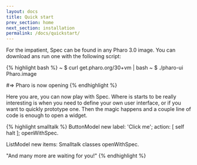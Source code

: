 ```yaml
---
layout: docs
title: Quick start
prev_section: home
next_section: installation
permalink: /docs/quickstart/
---
```


For the impatient, Spec can be found in any Pharo 3.0 image.
You can download ans run one with the following script:

{% highlight bash %}
~ $ curl get.pharo.org/30+vm | bash
~ $ ./pharo-ui Pharo.image

#=> Pharo is now opening
{% endhighlight %}

Here you are, you can now play with Spec.
Where is starts to be really interesting is when you need to define your own user interface, or if you want to quickly prototype one. Then the magic happens and a couple line of code is enough to open a widget.

{% highlight smalltalk %}
ButtonModel new 
	label: 'Click me';
	action: [ self halt ];
	openWithSpec.
	
ListModel new 
	items: Smalltalk classes
	openWithSpec.	
	
"And many more are waiting for you!"
{% endhighlight %}
